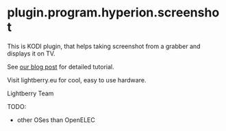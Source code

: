 # plugin.program.hyperion.screenshot

This is KODI plugin, that helps taking screenshot from a grabber and displays it on TV.

See [our blog post](http://raspberry-at-home.com/kodi-plugin-hyperion-configurator/) for detailed tutorial.

Visit lightberry.eu for cool, easy to use hardware.

Lightberry Team

TODO:
- other OSes than OpenELEC
